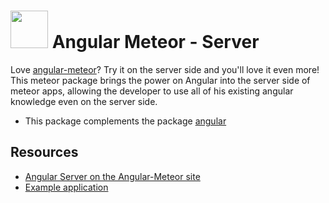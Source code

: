 <img src="https://raw.githubusercontent.com/netanelgilad/angular-meteor-server/master/logo/angular-server-shield-large.png" height="60"> Angular Meteor - Server
==================

Love [angular-meteor](http://angular-meteor.com)? Try it on the server side and you'll love it even more!
This meteor package brings the power on Angular into the server side of meteor apps, allowing the developer to use
all of his existing angular knowledge even on the server side.

* This package complements the package [angular](http://github.com/urigo/angular-meteor)

## Resources

* [Angular Server on the Angular-Meteor site](http://angular-meteor.com/server)
* [Example application](http://github.com/netanelgilad/angular-server-example)
